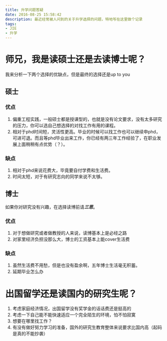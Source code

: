 ```yaml
---
title: 升学问题答疑
date: 2016-08-25 15:58:42
description: 最近经常被人问到的关于升学选择的问题，特地写在这里做个记录
tags: 
- JIE
- 升学
---
```




# 师兄，我是读硕士还是去读博士呢？
我来分析一下两个选择的优缺点，但是最终的选择还是up to you
## 硕士
### 优点
1. 偏重工程实践，一般硕士都是授课型的，也就是没有论文要求，没有太多研究的压力，你可以选自己想选择的对找工作有用的课程。
2. 相对于phd时间短，灵活性更高。毕业的时候可以找工作也可以继续申phd，可进可退。而且等phd毕业出来工作，你已经有两三年工作经验了，在职业发展上面稍稍有点优势（？）。

### 缺点
1. 相对于phd来说花费大，毕竟要自付学费和生活费。
2. 时间太短，对于有研究志向的同学来说不太够。


## 博士
如果你对研究没有兴趣，在选择读博前请***三思***。
### 优点
1. 对于想做研究或者做教授的人来说，读博基本上是必经之路
2. 对家里经济负担没那么大，博士的工资基本上能cover生活费

### 缺点
1. 虽然生活费不用愁，但是也没有盈余啊，五年博士生活毫无积蓄。
2. 延期毕业怎么办


# 出国留学还是读国内的研究生呢？
1. 考虑家庭经济情况，出国留学没有奖学金的话话费还是挺高的
2. 考虑一下自己能不能快速适应一个完全陌生的环境，怕不怕寂寞
3. 想要在哪里找工作？
4. 有没有做好努力学习的准备，国外的研究生教育整体来说要求比国内高（起码是真的不能抄袭）



